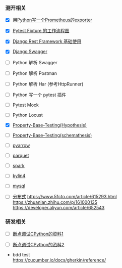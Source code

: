 ### 测开相关
- [x] [用Python写一个Prometheus的exporter](./devops/grafana/prometheus_exporter.md)    
- [x] [Pytest Fixture 的工作流程图](./README.md#fixture)
- [x] [Django Rest Framework 基础使用](./djangoprojects/tutorial)
- [x] [Django Swagger](./djangoprojects/tutorial/tutorial/urls.py#L25)
- [ ] Python 解析 Swagger
- [ ] Python 解析 Postman
- [ ] Python 解析 Har (参考HttpRunner)
- [ ] Python 写一个 pytest 插件
- [ ] Pytest Mock
- [ ] Python Locust
- [x] [Property-Base-Testing(Hypothesis)](./tester/hypothesis2022/README.md)  
- [ ] [Property-Base-Testing(schemathesis)](https://github.com/schemathesis/schemathesis)  
- [ ] [pyarrow]()
- [ ] [parquet]()
- [ ] [spark]()
- [ ] [kylin4]()
- [ ] [mysql]()
- [ ] [分布式]()
https://www.51cto.com/article/615293.html
https://zhuanlan.zhihu.com/p/161000135
https://developer.aliyun.com/article/652543


### 研发相关
- [ ] [断点调试CPython的资料1](https://stackoverflow.com/a/58346169)   
- [ ] [断点调试CPython的资料2](https://realpython.com/cpython-source-code-guide/#why-is-cpython-written-in-c-and-not-python)   


- bdd test  
https://cucumber.io/docs/gherkin/reference/


